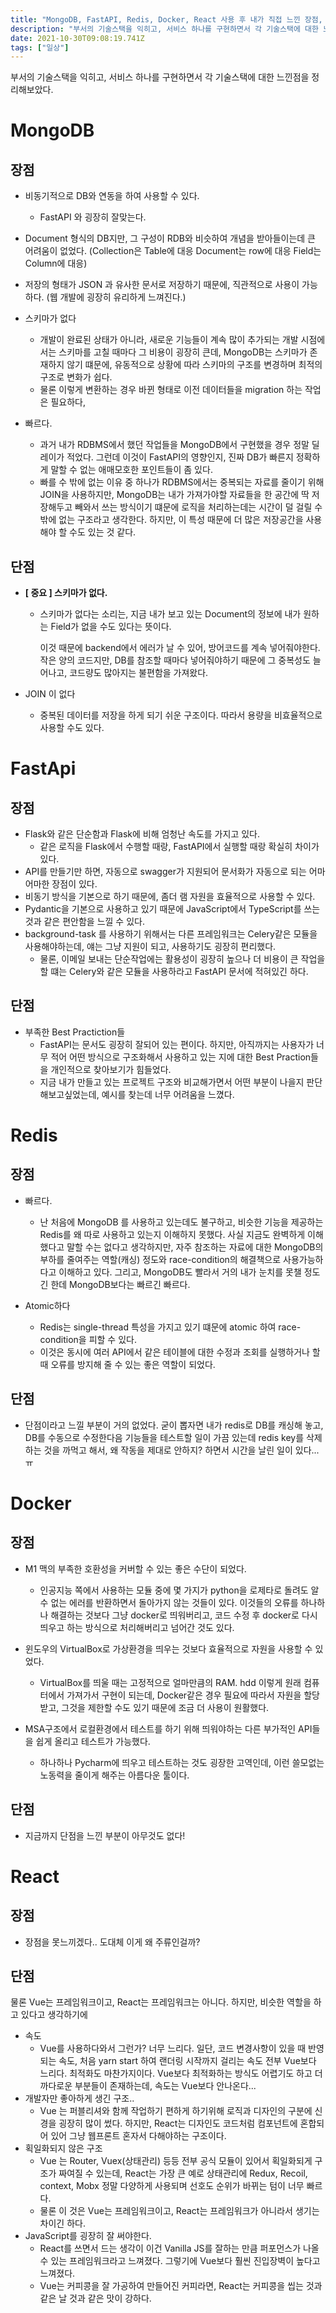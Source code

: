 ```yaml
---
title: "MongoDB, FastAPI, Redis, Docker, React 사용 후 내가 직접 느낀 장점, 단점"
description: "부서의 기술스택을 익히고, 서비스 하나를 구현하면서 각 기술스택에 대한 느낀점을 정리해보았다.비동기적으로 DB와 연동을 하여 사용할 수 있다.FastAPI 와 굉장히 잘맞는다. Document 형식의 DB지만, 그 구성이 RDB와 비슷하여 개념을 받아들이는데 큰 어려움"
date: 2021-10-30T09:08:19.741Z
tags: ["일상"]
---
```

부서의 기술스택을 익히고, 서비스 하나를 구현하면서 각 기술스택에 대한 느낀점을 정리해보았다.



# MongoDB



## 장점

- 비동기적으로 DB와 연동을 하여 사용할 수 있다.

  - FastAPI 와 굉장히 잘맞는다. 

- Document 형식의 DB지만, 그 구성이 RDB와 비슷하여 개념을 받아들이는데 큰 어려움이 없었다. 
  (Collection은 Table에 대응
  Document는 row에 대응
  Field는 Column에 대응)

- 저장의 형태가 JSON 과 유사한 문서로 저장하기 때문에, 직관적으로 사용이 가능하다. (웹 개발에 굉장히 유리하게 느껴진다.)

- 스키마가 없다

  - 개발이 완료된 상태가 아니라, 새로운 기능들이 계속 많이 추가되는 개발 시점에서는 스키마를 고칠 때마다 그 비용이 굉장히 큰데, MongoDB는 스키마가 존재하지 않기 떄문에, 유동적으로 상황에 따라 스키마의 구조를 변경하며 최적의 구조로 변화가 쉽다.
  - 물론 이렇게 변환하는 경우 바뀐 형태로 이전 데이터들을 migration 하는 작업은 필요하다,

- 빠르다.

  - 과거 내가 RDBMS에서 했던 작업들을 MongoDB에서 구현했을 경우 정말 딜레이가 적었다. 그런데 이것이 FastAPI의 영향인지, 진짜 DB가 빠른지 정확하게 말할 수 없는 애매모호한 포인트들이 좀 있다.
  - 빠를 수 밖에 없는 이유 중 하나가 RDBMS에서는 중복되는 자료를 줄이기 위해 JOIN을 사용하지만, MongoDB는 내가 가져가야할 자료들을 한 공간에 딱 저장해두고 빼와서 쓰는 방식이기 떄문에 로직을 처리하는데는 시간이 덜 걸릴 수 밖에 없는 구조라고 생각한다. 하지만, 이 특성 때문에 더 많은 저장공간을 사용해야 할 수도 있는 것 같다.

  





## 단점

- **[ 중요 ] 스키마가 없다.**

  - 스키마가 없다는 소리는, 지금 내가 보고 있는 Document의 정보에 내가 원하는 Field가 없을 수도 있다는 뜻이다.

    이것 때문에 backend에서 에러가 날 수 있어, 방어코드를 계속 넣어줘야한다. 작은 양의 코드지만,  DB를 참조할 때마다 넣어줘야하기 때문에 그 중복성도 늘어나고, 코드량도 많아지는 불편함을 가져왔다.

- JOIN 이 없다

  - 중복된 데이터를 저장을 하게 되기 쉬운 구조이다. 따라서 용량을 비효율적으로 사용할 수도 있다.





# FastApi



## 장점

- Flask와 같은 단순함과 Flask에 비해 엄청난 속도를 가지고 있다.
  - 같은 로직을 Flask에서 수행할 때랑, FastAPI에서 실행할 때랑 확실히 차이가 있다.
- API를 만들기만 하면, 자동으로 swagger가 지원되어 문서화가 자동으로 되는 어마어마한 장점이 있다.
- 비동기 방식을 기본으로 하기 때문에, 좀더 램 자원을 효율적으로 사용할 수 있다.
- Pydantic을 기본으로 사용하고 있기 때문에 JavaScript에서 TypeScript를 쓰는 것과 같은 편안함을 느낄 수 있다.
- background-task 를 사용하기 위해서는 다른 프레임워크는 Celery같은 모듈을 사용해야하는데, 얘는 그냥 지원이 되고, 사용하기도 굉장히 편리했다.
  - 물론, 이메일 보내는 단순작업에는 활용성이 굉장히 높으나 더 비용이 큰 작업을 할 떄는 Celery와 같은 모듈을 사용하라고 FastAPI 문서에 적혀있긴 하다.



## 단점

- 부족한 Best Practiction들
  - FastAPI는 문서도 굉장히 잘되어 있는 편이다. 하지만,  아직까지는 사용자가 너무 적어 어떤 방식으로 구조화해서 사용하고 있는 지에 대한 Best Praction들을 개인적으로 찾아보기가 힘들었다.
  - 지금 내가 만들고 있는 프로젝트 구조와 비교해가면서 어떤 부분이 나을지 판단해보고싶었는데, 예시를 찾는데 너무 어려움을 느꼈다.



# Redis



## 장점

- 빠르다.
  - 난 처음에 MongoDB 를 사용하고 있는데도 불구하고, 비슷한 기능을 제공하는 Redis를 왜 따로 사용하고 있는지 이해하지 못했다. 
    사실 지금도 완벽하게 이해했다고 말할 수는 없다고 생각하지만, 자주 참조하는 자료에 대한 MongoDB의 부하를 줄여주는 역할(캐싱) 정도와 race-condition의 해결책으로 사용가능하다고 이해하고 있다.
    그리고, MongoDB도 빨라서 거의 내가 눈치를 못챌 정도긴 한데 MongoDB보다는 빠르긴 빠르다.

- Atomic하다
  - Redis는 single-thread 특성을 가지고 있기 떄문에 atomic 하여 race-condition을 피할 수 있다.
  - 이것은 동시에 여러 API에서 같은 테이블에 대한 수정과 조회를 실행하거나 할 때 오류를 방지해 줄 수 있는 좋은 역할이 되었다.



## 단점

- 단점이라고 느낄 부분이 거의 없었다. 굳이 뽑자면 내가 redis로 DB를 캐싱해 놓고, DB를 수동으로 수정한다음 기능들을 테스트할 일이 가끔 있는데 redis key를 삭제하는 것을 까먹고 해서, 왜 작동을 제대로 안하지? 하면서 시간을 날린 일이 있다... ㅠ





# Docker



## 장점

- M1 맥의 부족한 호환성을 커버할 수 있는 좋은 수단이 되었다.
  - 인공지능 쪽에서 사용하는 모듈 중에 몇 가지가 python을 로제타로 돌려도 알 수 없는 에러를 반환하면서 돌아가지 않는 것들이 있다. 이것들의 오류를 하나하나 해결하는 것보다 그냥 docker로 띄워버리고,  코드 수정 후 docker로 다시 띄우고 하는 방식으로 처리해버리고 넘어간 것도 있다.
- 윈도우의 VirtualBox로 가상환경을 띄우는 것보다 효율적으로 자원을 사용할 수 있었다.
  - VirtualBox를 띄울 때는 고정적으로 얼마만큼의 RAM. hdd 이렇게 원래 컴퓨터에서 가져가서 구현이 되는데, Docker같은 경우 필요에 따라서 자원을 할당받고, 그것을 제한할 수도 있기 때문에 조금 더 사용이 원활했다.

- MSA구조에서 로컬환경에서 테스트를 하기 위해 띄워야하는 다른 부가적인 API들을 쉽게 올리고 테스트가 가능했다.
  - 하나하나 Pycharm에 띄우고 테스트하는 것도 굉장한 고역인데, 이런 쓸모없는 노동력을 줄이게 해주는 아름다운 툴이다.



## 단점

- 지금까지 단점을 느낀 부분이 아무것도 없다!


# React

## 장점

- 장점을 못느끼겠다.. 도대체 이게 왜 주류인걸까?

## 단점
물론 Vue는 프레임워크이고, React는 프레임워크는 아니다. 하지만, 비슷한 역할을 하고 있다고 생각하기에 

- 속도
  - Vue를 사용하다와서 그런가? 너무 느리다.
	일단, 코드 변경사항이 있을 때 반영되는 속도, 처음 yarn start 하여 랜더링 시작까지 걸리는 속도 전부 Vue보다 느리다.
    최적화도 마찬가지이다. Vue보다 최적화하는 방식도 어렵기도 하고 더 까다로운 부분들이 존재하는데, 속도는 Vue보다 안나온다...
- 개발자만 좋아하게 생긴 구조..
  - Vue 는 퍼블리셔와 함께 작업하기 편하게 하기위해 로직과 디자인의 구분에 신경을 굉장히 많이 썼다. 하지만, React는 디자인도 코드처럼 컴포넌트에 혼합되어 있어 그냥 웹프론트 혼자서 다해야하는 구조이다.
- 획일화되지 않은 구조
  - Vue 는 Router, Vuex(상태관리) 등등 전부 공식 모듈이 있어서 획일화되게 구조가 짜여질 수 있는데, React는 가장 큰 예로 상태관리에 Redux, Recoil, context, Mobx 정말 다양하게 사용되며 선호도 순위가 바뀌는 텀이 너무 빠르다. 
  - 물론 이 것은 Vue는 프레임워크이고, React는 프레임워크가 아니라서 생기는 차이긴 하다.
- JavaScript를 굉장히 잘 써야한다.
  - React를 쓰면서 드는 생각이 이건 Vanilla JS를 잘하는 만큼 퍼포먼스가 나올 수 있는 프레임워크라고 느껴졌다. 그렇기에 Vue보다 훨씬 진입장벽이 높다고 느껴졌다.
  - Vue는 커피콩을 잘 가공하여 만들어진 커피라면, React는 커피콩을 씹는 것과 같은 날 것과 같은 맛이 강하다. 
 

  